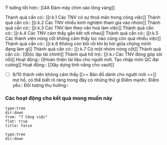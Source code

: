 Ý tưởng tốt hơn:: [[4A Đám mây chim sáo lông vàng]]

Thành quả cần có:: [[r.k.1 Các TNV có sự thoả mãn trong công việc]]
Thành quả cần có:: [[r.k.2 Các TNV nhiều kinh nghiệm tham gia vào nhóm]]
Thành quả cần có:: [[r.k.3 Các TNV làm theo văn hoá làm việc]]
Thành quả cần có:: [[r.k.4 Các TNV cảm thấy gắn kết với nhau]]
Thành quả cần có:: [[r.k.5 Các thành viên nòng cốt không cảm thấy lúc nào cũng còn quá nhiều việc]]
Thành quả cần có:: [[r.k.6 Không còn bối rối khi bị hỏi giữa chừng mình đang làm gì]]
Thành quả cần có:: [[r.k.7 Có một nhóm nòng cốt]]
Thành quả cần có:: [[Độc lập tài chính]]
Thành quả hỗ trợ:: [[r.k.i Các TNV đóng góp sôi nổi]]
Hoạt động:: [[Hoàn thiện tài liệu cho người mới. Tạo nhập môn QC đại cương]]
Hoạt động:: [[Xây dựng tính năng cho vault]]
- [ ] 8/10 thành viên không cảm thấy [[== Bản đồ dành cho người mới ==]] mơ hồ, có thể biết rõ ràng trong đây có những thứ gì
Điểm mạnh::
Điểm yếu::
Đối tượng thụ hưởng::
### Các hoạt động cho kết quả mong muốn này
```breadcrumbs
type:tree
dir:down
from: "7 Công việc" 
flat: true
title: false
```


```breadcrumbs
type:tree
dir:down
```
